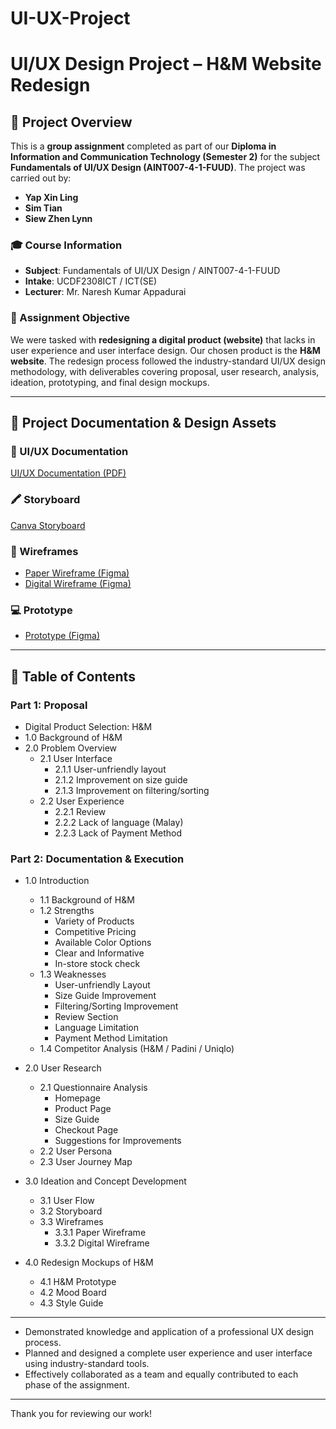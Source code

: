 # UI-UX-Project
# UI/UX Design Project – H&M Website Redesign

## 📌 Project Overview

This is a **group assignment** completed as part of our **Diploma in Information and Communication Technology (Semester 2)** for the subject **Fundamentals of UI/UX Design (AINT007-4-1-FUUD)**. The project was carried out by:

- **Yap Xin Ling**
- **Sim Tian**
- **Siew Zhen Lynn**

### 🎓 Course Information

- **Subject**: Fundamentals of UI/UX Design / AINT007-4-1-FUUD  
- **Intake**: UCDF2308ICT / ICT(SE)  
- **Lecturer**: Mr. Naresh Kumar Appadurai  

### 🧠 Assignment Objective

We were tasked with **redesigning a digital product (website)** that lacks in user experience and user interface design. Our chosen product is the **H&M website**. The redesign process followed the industry-standard UI/UX design methodology, with deliverables covering proposal, user research, analysis, ideation, prototyping, and final design mockups.

---

## 📂 Project Documentation & Design Assets

### 📄 UI/UX Documentation  
[UI/UX Documentation (PDF)](https://github.com/XinLing8/UI-UX-Project/blob/main/Documentation/UIUX.pdf)

### 🖍️ Storyboard  
[Canva Storyboard](https://www.canva.com/design/DAGOLao0IXI/_e85sB6XmtRNwZHtnCsnAQ/view?utm_content=DAGOLao0IXI&utm_campaign=designshare&utm_medium=link2&utm_source=uniquelinks&utlId=h2b38cba593)

### 📝 Wireframes  
- [Paper Wireframe (Figma)](https://www.figma.com/design/RYBuQAVE1sgayyXNt6fLMh/H-M-PAPER-WIREFRAME?node-id=0-1&t=puH8rXHuWzhWxT0n-1)
- [Digital Wireframe (Figma)](https://www.figma.com/design/MIwAyxRNTu8GzRPD9JdJxs/H-M-DIGITAL-WIREFRAME?node-id=0-1&t=xUZ6h5EWAYHJ3U2F-1)

### 💻 Prototype
- [Prototype (Figma)](https://www.figma.com/proto/vXRZp4rDyOXq8pXpHzSXjN/H-M-Prototype?node-id=3-567&t=GV1mnH0NNKBcX0Hk-1&starting-point-node-id=3%3A567)

---

## 📑 Table of Contents

### Part 1: Proposal  
- Digital Product Selection: H&M  
- 1.0 Background of H&M  
- 2.0 Problem Overview  
  - 2.1 User Interface  
    - 2.1.1 User-unfriendly layout  
    - 2.1.2 Improvement on size guide  
    - 2.1.3 Improvement on filtering/sorting  
  - 2.2 User Experience  
    - 2.2.1 Review  
    - 2.2.2 Lack of language (Malay)  
    - 2.2.3 Lack of Payment Method  

### Part 2: Documentation & Execution  
- 1.0 Introduction  
  - 1.1 Background of H&M  
  - 1.2 Strengths  
    - Variety of Products  
    - Competitive Pricing  
    - Available Color Options  
    - Clear and Informative  
    - In-store stock check  
  - 1.3 Weaknesses  
    - User-unfriendly Layout  
    - Size Guide Improvement  
    - Filtering/Sorting Improvement  
    - Review Section  
    - Language Limitation  
    - Payment Method Limitation  
  - 1.4 Competitor Analysis (H&M / Padini / Uniqlo)  

- 2.0 User Research  
  - 2.1 Questionnaire Analysis  
    - Homepage  
    - Product Page  
    - Size Guide  
    - Checkout Page  
    - Suggestions for Improvements  
  - 2.2 User Persona  
  - 2.3 User Journey Map  

- 3.0 Ideation and Concept Development  
  - 3.1 User Flow  
  - 3.2 Storyboard  
  - 3.3 Wireframes  
    - 3.3.1 Paper Wireframe  
    - 3.3.2 Digital Wireframe  

- 4.0 Redesign Mockups of H&M  
  - 4.1 H&M Prototype  
  - 4.2 Mood Board  
  - 4.3 Style Guide  

---

- Demonstrated knowledge and application of a professional UX design process.
- Planned and designed a complete user experience and user interface using industry-standard tools.
- Effectively collaborated as a team and equally contributed to each phase of the assignment.

---

Thank you for reviewing our work!
